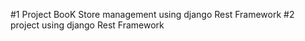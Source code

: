 #1 Project BooK Store management using django Rest Framework 
#2 project using django Rest Framework 
